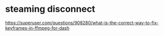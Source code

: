 # steaming disconnect
https://superuser.com/questions/908280/what-is-the-correct-way-to-fix-keyframes-in-ffmpeg-for-dash
